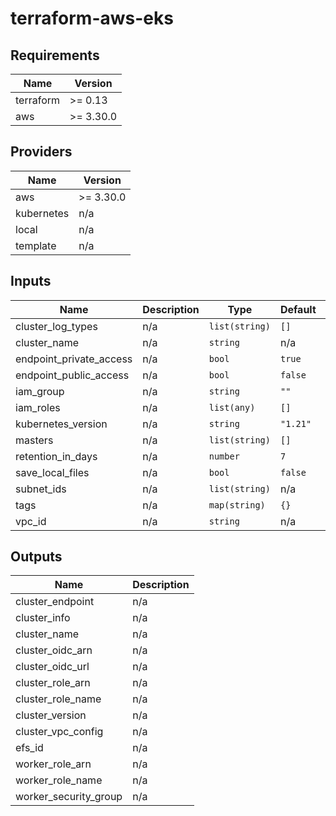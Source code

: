 # terraform-aws-eks

<!--- BEGIN_TF_DOCS --->
## Requirements

| Name | Version |
|------|---------|
| terraform | >= 0.13 |
| aws | >= 3.30.0 |

## Providers

| Name | Version |
|------|---------|
| aws | >= 3.30.0 |
| kubernetes | n/a |
| local | n/a |
| template | n/a |

## Inputs

| Name | Description | Type | Default | Required |
|------|-------------|------|---------|:--------:|
| cluster\_log\_types | n/a | `list(string)` | `[]` | no |
| cluster\_name | n/a | `string` | n/a | yes |
| endpoint\_private\_access | n/a | `bool` | `true` | no |
| endpoint\_public\_access | n/a | `bool` | `false` | no |
| iam\_group | n/a | `string` | `""` | no |
| iam\_roles | n/a | `list(any)` | `[]` | no |
| kubernetes\_version | n/a | `string` | `"1.21"` | no |
| masters | n/a | `list(string)` | `[]` | no |
| retention\_in\_days | n/a | `number` | `7` | no |
| save\_local\_files | n/a | `bool` | `false` | no |
| subnet\_ids | n/a | `list(string)` | n/a | yes |
| tags | n/a | `map(string)` | `{}` | no |
| vpc\_id | n/a | `string` | n/a | yes |

## Outputs

| Name | Description |
|------|-------------|
| cluster\_endpoint | n/a |
| cluster\_info | n/a |
| cluster\_name | n/a |
| cluster\_oidc\_arn | n/a |
| cluster\_oidc\_url | n/a |
| cluster\_role\_arn | n/a |
| cluster\_role\_name | n/a |
| cluster\_version | n/a |
| cluster\_vpc\_config | n/a |
| efs\_id | n/a |
| worker\_role\_arn | n/a |
| worker\_role\_name | n/a |
| worker\_security\_group | n/a |

<!--- END_TF_DOCS --->
